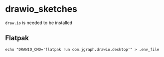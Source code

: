 # drawio_sketches

`draw.io` is needed to be installed


## Flatpak

```
echo "DRAWIO_CMD='flatpak run com.jgraph.drawio.desktop'" > .env_file
```

